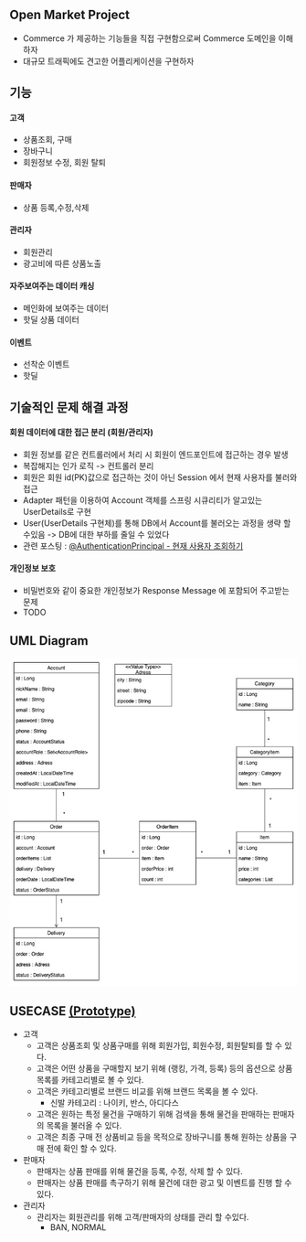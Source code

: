 ## Open Market Project
- Commerce 가 제공하는 기능들을 직접 구현함으로써 Commerce 도메인을 이해하자
- 대규모 트래픽에도 견고한 어플리케이션을 구현하자 


## 기능
#### 고객
- 상품조회, 구매
- 장바구니
- 회원정보 수정, 회원 탈퇴
#### 판매자
- 상품 등록,수정,삭제
#### 관리자
- 회원관리
- 광고비에 따른 상품노출 
#### 자주보여주는 데이터 캐싱
- 메인화에 보여주는 데이터
- 핫딜 상품 데이터  
#### 이벤트
- 선착순 이벤트
- 핫딜

 
## 기술적인 문제 해결 과정
#### 회원 데이터에 대한 접근 분리 (회원/관리자)
- 회원 정보를 같은 컨트롤러에서 처리 시 회원이 엔드포인트에 접근하는 경우 발생
- 복잡해지는 인가 로직 -> 컨트롤러 분리
- 회원은 회원 id(PK)값으로 접근하는 것이 아닌 Session 에서 현재 사용자를 불러와 접근
- Adapter 패턴을 이용하여 Account 객체를 스프링 시큐리티가 알고있는 UserDetails로 구현
- User(UserDetails 구현체)를 통해 DB에서 Account를 불러오는 과정을 생략 할 수있음 -> DB에 대한 부하를 줄일 수 있었다 
- 관련 포스팅 : [@AuthenticationPrincipal - 현재 사용자 조회하기](https://jjeda.tistory.com/7) 
#### 개인정보 보호
- 비밀번호와 같이 중요한 개인정보가 Response Message 에 포함되어 주고받는 문제
- TODO


## UML Diagram
![](UML.jpg)

## USECASE [(Prototype)](https://ovenapp.io/view/LAt0douDc5vAO0jdQXuMH9VnFPB9Kmmn/OxtPf)
- 고객
  - 고객은 상품조회 및 상품구매를 위해 회원가입, 회원수정, 회원탈퇴를 할 수 있다.
  - 고객은 어떤 상품을 구매할지 보기 위해 (랭킹, 가격, 등록) 등의 옵션으로 상품목록를 카테고리별로 볼 수 있다.
  - 고객은 카테고리별로 브랜드 비교를 위해 브랜드 목록을 볼 수 있다.
    - 신발 카테고리 : 나이키, 반스, 아디다스  
  - 고객은 원하는 특정 물건을 구매하기 위해 검색을 통해 물건을 판매하는 판매자의 목록을 불러올 수 있다.
  - 고객은 최종 구매 전 상품비교 등을 목적으로 장바구니를 통해 원하는 상품을 구매 전에 확인 할 수 있다.
- 판매자
  - 판매자는 상품 판매를 위해 물건을 등록, 수정, 삭제 할 수 있다.
  - 판매자는 상품 판매를 촉구하기 위해 물건에 대한 광고 및 이벤트를 진행 할 수 있다.
- 관리자
  - 관리자는 회원관리를 위해 고객/판매자의 상태를 관리 할 수있다.
    - BAN, NORMAL
